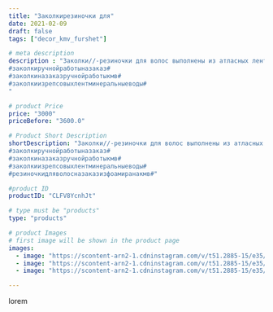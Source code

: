 ```yaml
---
title: "Заколкирезиночки для"
date: 2021-02-09
draft: false
tags: ["decor_kmv_furshet"]

# meta description
description : "Заколки//-резиночки для волос выполнены из атласных лент.
#заколкиручнойработыназаказ#
#заколкиназаказручнойработыкмв#
#заколкиизрепсовыхлентминеральныеводы#
"

# product Price
price: "3000"
priceBefore: "3600.0"

# Product Short Description
shortDescription: "Заколки//-резиночки для волос выполнены из атласных лент.
#заколкиручнойработыназаказ#
#заколкиназаказручнойработыкмв#
#заколкиизрепсовыхлентминеральныеводы#
#резиночкидляволосназаказизфоамиранакмв#"

#product ID
productID: "CLFV8YcnhJt"

# type must be "products"
type: "products"

# product Images
# first image will be shown in the product page
images:
  - image: "https://scontent-arn2-1.cdninstagram.com/v/t51.2885-15/e35/p1080x1080/148303389_844658566266198_6468277883434057917_n.jpg?tp=1&_nc_ht=scontent-arn2-1.cdninstagram.com&_nc_cat=106&_nc_ohc=gImRSYyD1fIAX8XNR18&oh=e02b092cedb3a5c123fb468326dca8ef&oe=60735F49&ig_cache_key=MjUwNTUwNTI3MzA5MzcwMjc5NQ%3D%3D.2"
  - image: "https://scontent-arn2-1.cdninstagram.com/v/t51.2885-15/e35/p1080x1080/148022536_3795982293795807_8328483741482284517_n.jpg?tp=1&_nc_ht=scontent-arn2-1.cdninstagram.com&_nc_cat=103&_nc_ohc=9EaDatAlOkgAX8b7zbj&oh=2bc2dafc2f3defdbcb215f31c394ed66&oe=60735EFA&ig_cache_key=MjUwNTUwNTI3MzEwMTk3NDYwMQ%3D%3D.2"
  - image: "https://scontent-arn2-1.cdninstagram.com/v/t51.2885-15/e35/p1080x1080/147465007_710281806325453_1410368821286969859_n.jpg?tp=1&_nc_ht=scontent-arn2-1.cdninstagram.com&_nc_cat=101&_nc_ohc=vZnPNKreQvQAX-rbXCP&oh=2430ae8bd1315e8b2ba813631409074e&oe=6074BCC7&ig_cache_key=MjUwNTUwNTI3MzA3Njc5MzgxNQ%3D%3D.2"

---
```

lorem
